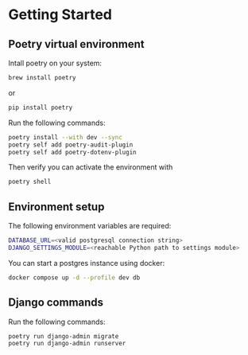 # Getting Started

## Poetry virtual environment
Intall poetry on your system:
```bash
brew install poetry
```
or
```bash
pip install poetry
```

Run the following commands:
```bash
poetry install --with dev --sync
poetry self add poetry-audit-plugin
poetry self add poetry-dotenv-plugin
```

Then verify you can activate the environment with 
```bash
poetry shell
```

## Environment setup
The following environment variables are required:
```bash
DATABASE_URL=<valid postgresql connection string>
DJANGO_SETTINGS_MODULE=<reachable Python path to settings module>
```

You can start a postgres instance using docker:
```bash
docker compose up -d --profile dev db
```

## Django commands
Run the following commands:
```bash
poetry run django-admin migrate
poetry run django-admin runserver
```
